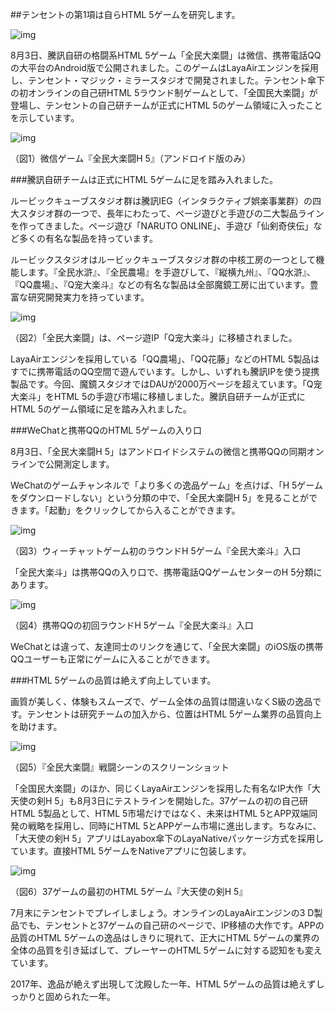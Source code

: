 ##テンセントの第1項は自らHTML 5ゲームを研究します。

![img](1.jpg)



8月3日、騰訊自研の格闘系HTML 5ゲーム「全民大楽闘」は微信、携帯電話QQの大平台のAndroid版で公開されました。このゲームはLayaAirエンジンを採用し、テンセント・マジック・ミラースタジオで開発されました。テンセント傘下の初オンラインの自己研HTML 5ラウンド制ゲームとして、「全国民大楽闘」が登場し、テンセントの自己研チームが正式にHTML 5のゲーム領域に入ったことを示しています。



![img](2.png)

（図1）微信ゲーム『全民大楽闘H 5』（アンドロイド版のみ）



###騰訊自研チームは正式にHTML 5ゲームに足を踏み入れました。

ルービックキューブスタジオ群は騰訊IEG（インタラクティブ娯楽事業群）の四大スタジオ群の一つで、長年にわたって、ページ遊びと手遊びの二大製品ラインを作ってきました。ページ遊び「NARUTO ONLINE」、手遊び「仙剣奇侠伝」など多くの有名な製品を持っています。

ルービックスタジオはルービックキューブスタジオ群の中核工房の一つとして機能します。『全民水滸』、『全民農場』を手遊びして、『縦横九州』、『QQ水滸』、『QQ農場』、『Q宠大楽斗』などの有名な製品は全部魔鏡工房に出ています。豊富な研究開発実力を持っています。

![img](http://mmbiz.qpic.cn/mmbiz_jpg/r3Uu3clxncaia30znrr7R4vibyz2qJkicHkTtqxsEyhKcxNeZvtI4fyAib0sbthIpw5gD5FYke6L9gcaPa6Pnk8QiaA/640?wx_fmt=jpeg&tp=webp&wxfrom=5&wx_lazy=1)

（図2）「全民大楽闘」は、ページ遊IP「Q宠大楽斗」に移植されました。

LayaAirエンジンを採用している「QQ農場」、「QQ花藤」などのHTML 5製品はすでに携帯電話のQQ空間で遊んでいます。しかし、いずれも騰訊IPを使う提携製品です。今回、魔鏡スタジオではDAUが2000万ページを超えています。「Q宠大楽斗」をHTML 5の手遊び市場に移植しました。騰訊自研チームが正式にHTML 5のゲーム領域に足を踏み入れました。



###WeChatと携帯QQのHTML 5ゲームの入り口

8月3日、「全民大楽闘H 5」はアンドロイドシステムの微信と携帯QQの同期オンラインで公開測定します。

WeChatのゲームチャンネルで「より多くの逸品ゲーム」を点けば、「H 5ゲームをダウンロードしない」という分類の中で、「全民大楽闘H 5」を見ることができます。「起動」をクリックしてから入ることができます。

![img](3.png)

（図3）ウィーチャットゲーム初のラウンドH 5ゲーム『全民大楽斗』入口

「全民大楽斗」は携帯QQの入り口で、携帯電話QQゲームセンターのH 5分類にあります。

![img](4.png)

（図4）携帯QQの初回ラウンドH 5ゲーム『全民大楽斗』入口



WeChatとは違って、友達同士のリンクを通じて、「全民大楽闘」のiOS版の携帯QQユーザーも正常にゲームに入ることができます。

###HTML 5ゲームの品質は絶えず向上しています。

画質が美しく、体験もスムーズで、ゲーム全体の品質は間違いなくS級の逸品です。テンセントは研究チームの加入から、位置はHTML 5ゲーム業界の品質向上を助けます。

![img](5.png)

（図5）『全民大楽闘』戦闘シーンのスクリーンショット



「全国民大楽闘」のほか、同じくLayaAirエンジンを採用した有名なIP大作「大天使の剣H 5」も8月3日にテストラインを開始した。37ゲームの初の自己研HTML 5製品として、HTML 5市場だけではなく、未来はHTML 5とAPP双端同発の戦略を採用し、同時にHTML 5とAPPゲーム市場に進出します。ちなみに、「大天使の剣H 5」アプリはLayabox傘下のLayaNativeパッケージ方式を採用しています。直接HTML 5ゲームをNativeアプリに包装します。

![img](6.png)

（図6）37ゲームの最初のHTML 5ゲーム『大天使の剣H 5』



7月末にテンセントでプレイしましょう。オンラインのLayaAirエンジンの3 D製品でも、テンセントと37ゲームの自己研のページで、IP移植の大作です。APPの品質のHTML 5ゲームの逸品はしきりに現れて、正大にHTML 5ゲームの業界の全体の品質を引き延ばして、プレーヤーのHTML 5ゲームに対する認知をも変えています。

2017年、逸品が絶えず出現して沈殿した一年、HTML 5ゲームの品質は絶えずしっかりと固められた一年。